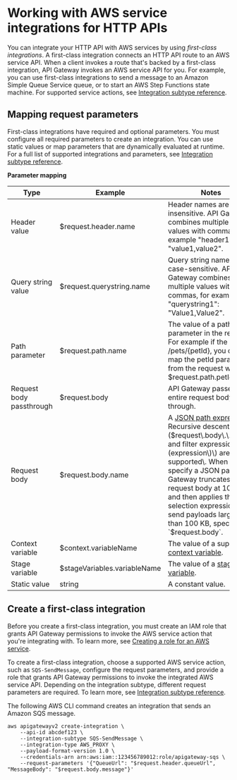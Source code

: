 # Working with AWS service integrations for HTTP APIs<a name="http-api-develop-integrations-aws-services"></a>

You can integrate your HTTP API with AWS services by using *first\-class integrations*\. A first\-class integration connects an HTTP API route to an AWS service API\. When a client invokes a route that's backed by a first\-class integration, API Gateway invokes an AWS service API for you\. For example, you can use first\-class integrations to send a message to an Amazon Simple Queue Service queue, or to start an AWS Step Functions state machine\. For supported service actions, see [Integration subtype reference](http-api-develop-integrations-aws-services-reference.md)\.

## Mapping request parameters<a name="http-api-develop-integrations-aws-services-parameter-mapping"></a>

First\-class integrations have required and optional parameters\. You must configure all required parameters to create an integration\. You can use static values or map parameters that are dynamically evaluated at runtime\. For a full list of supported integrations and parameters, see [Integration subtype reference](http-api-develop-integrations-aws-services-reference.md)\.


**Parameter mapping**  

| Type | Example | Notes | 
| --- | --- | --- | 
| Header value | $request\.header\.name | Header names are case\-insensitive\. API Gateway combines multiple header values with commas, for example "header1": "value1,value2"\. | 
| Query string value | $request\.querystring\.name | Query string names are case\-sensitive\. API Gateway combines multiple values with commas, for example "querystring1": "Value1,Value2"\. | 
| Path parameter | $request\.path\.name | The value of a path parameter in the request\. For example if the route is /pets/\{petId\}, you can map the petId parameter from the request with $request\.path\.petId\. | 
| Request body passthrough | $request\.body | API Gateway passes the entire request body through\. | 
| Request body | $request\.body\.name | A [JSON path expression](https://goessner.net/articles/JsonPath/index.html#e2)\. Recursive descent \($request\.body\.\.name\) and filter expressions \(?\(expression\)\) aren't supported\.  When you specify a JSON path, API Gateway truncates the request body at 100 KB and then applies the selection expression\. To send payloads larger than 100 KB, specify `$request.body`\.   | 
| Context variable | $context\.variableName | The value of a supported [context variable](http-api-logging-variables.md)\. | 
| Stage variable | $stageVariables\.variableName | The value of a [stage variable](http-api-stages.md#http-api-stages.stage-variables)\. | 
| Static value | string | A constant value\. | 

## Create a first\-class integration<a name="http-api-develop-integrations-aws-services-example"></a>

Before you create a first\-class integration, you must create an IAM role that grants API Gateway permissions to invoke the AWS service action that you're integrating with\. To learn more, see [Creating a role for an AWS service](https://docs.aws.amazon.com/IAM/latest/UserGuide/id_roles_create_for-service.html)\.

To create a first\-class integration, choose a supported AWS service action, such as `SQS-SendMessage`, configure the request parameters, and provide a role that grants API Gateway permissions to invoke the integrated AWS service API\. Depending on the integration subtype, different request parameters are required\. To learn more, see [Integration subtype reference](http-api-develop-integrations-aws-services-reference.md)\.

The following AWS CLI command creates an integration that sends an Amazon SQS message\.

```
aws apigatewayv2 create-integration \
    --api-id abcdef123 \
    --integration-subtype SQS-SendMessage \
    --integration-type AWS_PROXY \
    --payload-format-version 1.0 \
    --credentials-arn arn:aws:iam::123456789012:role/apigateway-sqs \
    --request-parameters '{"QueueUrl": "$request.header.queueUrl", "MessageBody": "$request.body.message"}'
```